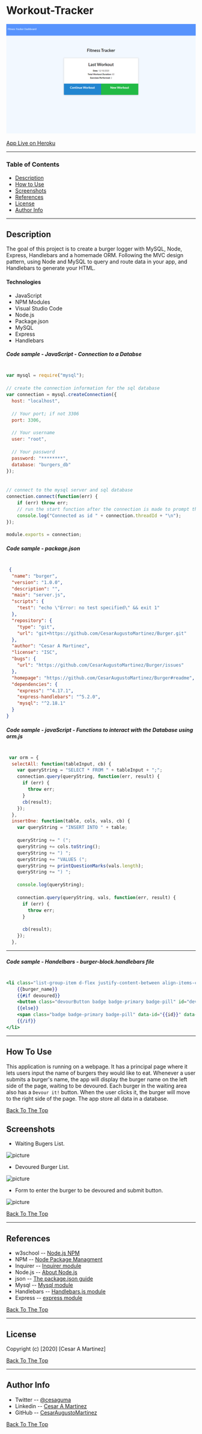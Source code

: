 # Workout-Tracker

![picture](public/assets/images/workoutTracker.png)

[App Live on Heroku](https://)

---

### Table of Contents

- [Description](#description)
- [How to Use](#how-to-use)
- [Screenshots](#screenshots)
- [References](#references)
- [License](#license)
- [Author Info](#author-info)

---

## Description

The goal of this project is to create a burger logger with MySQL, Node, Express, Handlebars and a homemade ORM. Following the MVC design pattern, using Node and MySQL to query and route data in your app, and Handlebars to generate your HTML.

#### Technologies

- JavaScript
- NPM Modules
- Visual Studio Code
- Node.js
- Package.json
- MySQL
- Express
- Handlebars

##### Code sample - JavaScript - Connection to a Databse 
#

```js
var mysql = require("mysql");

// create the connection information for the sql database
var connection = mysql.createConnection({
  host: "localhost",

  // Your port; if not 3306
  port: 3306,

  // Your username
  user: "root",

  // Your password
  password: "********",
  database: "burgers_db"
});


// connect to the mysql server and sql database
connection.connect(function(err) {
    if (err) throw err;
    // run the start function after the connection is made to prompt the user
    console.log("Connected as id " + connection.threadId + "\n");
});

module.exports = connection;

```
##### Code sample - package.json
#
```json
 {
  "name": "burger",
  "version": "1.0.0",
  "description": "",
  "main": "server.js",
  "scripts": {
    "test": "echo \"Error: no test specified\" && exit 1"
  },
  "repository": {
    "type": "git",
    "url": "git+https://github.com/CesarAugustoMartinez/Burger.git"
  },
  "author": "Cesar A Martinez",
  "license": "ISC",
  "bugs": {
    "url": "https://github.com/CesarAugustoMartinez/Burger/issues"
  },
  "homepage": "https://github.com/CesarAugustoMartinez/Burger#readme",
  "dependencies": {
    "express": "^4.17.1",
    "express-handlebars": "^5.2.0",
    "mysql": "^2.18.1"
  }
}

```

##### Code sample - javaScript - Functions to interact with the Database using orm.js
#
```js
 var orm = {
  selectAll: function(tableInput, cb) {
    var queryString = "SELECT * FROM " + tableInput + ";";
    connection.query(queryString, function(err, result) {
      if (err) {
        throw err;
      }
      cb(result);
    });
  },
  insertOne: function(table, cols, vals, cb) {
    var queryString = "INSERT INTO " + table;

    queryString += " (";
    queryString += cols.toString();
    queryString += ") ";
    queryString += "VALUES (";
    queryString += printQuestionMarks(vals.length);
    queryString += ") ";

    console.log(queryString);

    connection.query(queryString, vals, function(err, result) {
      if (err) {
        throw err;
      }

      cb(result);
    });
  },

```
---
##### Code sample - Handelbars - burger-block.handlebars file
#
```handlebars
<li class="list-group-item d-flex justify-content-between align-items-center">
    {{burger_name}}
    {{#if devoured}}
    <button class="devourButton badge badge-primary badge-pill" id="devourButton" data-id="{{id}}" data-newdevour="{{devoured}}">Devour It!</button>
    {{else}}
    <span class="badge badge-primary badge-pill" data-id="{{id}}" data-newdevour="{{devoured}}">Devoured!</span>
    {{/if}} 
</li>
```
---
## How To Use

This application is running on a webpage. It has a principal page where it lets users input the name of burgers they would like to eat. Whenever a user submits a burger's name, the app will display the burger name on the left side of the page, waiting to be devoured. Each burger in the waiting area also has a `Devour it!` button. When the user clicks it, the burger will move to the right side of the page. The app store all data in a database.

[Back To The Top](#Workout-Tracker)
 
## Screenshots

- Waiting Bugers List. 

![picture](public/assets/images/waitingList.png)

- Devoured Burger List. 

![picture](public/assets/images/devouredList.png)

- Form to enter the burger to be devoured and submit button.

![picture](public/assets/images/form.png)


[Back To The Top](#Workout-Tracker)

---

## References

- w3school -- [Node.js NPM](https://www.w3schools.com/nodejs/nodejs_npm.asp)
- NPM -- [Node Package Managment](https://www.npmjs.com/)
- Inquirer -- [Inquirer module](https://www.npmjs.com/package/inquirer)
- Node.js -- [About Node.js](https://nodejs.org/en/)
- json -- [The package.json guide](https://nodejs.dev/learn/the-package-json-guide)
- Mysql -- [Mysql module](https://www.npmjs.com/package/mysql)
- Handlebars -- [Handlebars.js module](https://www.npmjs.com/package/handlebars)
- Express -- [express module](https://www.npmjs.com/package/express)


[Back To The Top](#Workout-Tracker)

---

## License

Copyright (c) [2020] [Cesar A Martinez]

[Back To The Top](#Workout-Tracker)

---

## Author Info

- Twitter -- [@cesaguma](https://twitter.com/cesaguma)
- Linkedin -- [Cesar A Martinez](https://www.linkedin.com/in/cesar-augusto-martinez-auquilla-03934a16b/)
- GitHub -- [CesarAugustoMartinez](https://github.com/CesarAugustoMartinez)

[Back To The Top](#Workout-Tracker)
